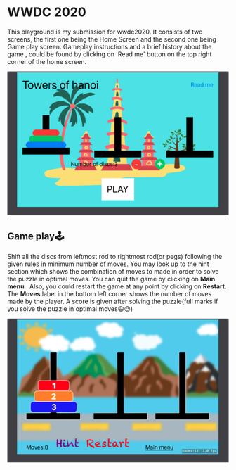 # WWDC 2020

This playground is my submission for wwdc2020. It consists of two screens, the first one being the Home Screen and the second one being Game play screen.
Gameplay instructions and a brief history about the game , could be found by clicking on 'Read me' button on the top right corner of the home screen.

![](images/s1.png)

## Game play🕹
 Shift all the discs from leftmost rod to rightmost rod(or pegs) following the given rules in minimum number of moves.
 You may look up to the hint section which shows the combination of moves to made in order to solve the puzzle in optimal moves.
 You can quit the game by clicking on **Main menu** . Also, you could restart the game at any point by clicking on **Restart**.
 The **Moves** label in the bottom left corner shows the number of moves made by the player.
 A score is given after solving the puzzle(full marks if you solve the puzzle in optimal moves😃😉)

![](images/s2.png)
